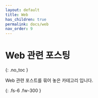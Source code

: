 ```yaml
---
layout: default
title: Web
has_children: true
permalink: docs/web
nav_order: 9
---
```


# Web 관련 포스팅
{: .no_toc }

Web 관련 포스트를 묶어 놓은 카테고리 입니다.

{: .fs-6 .fw-300 }